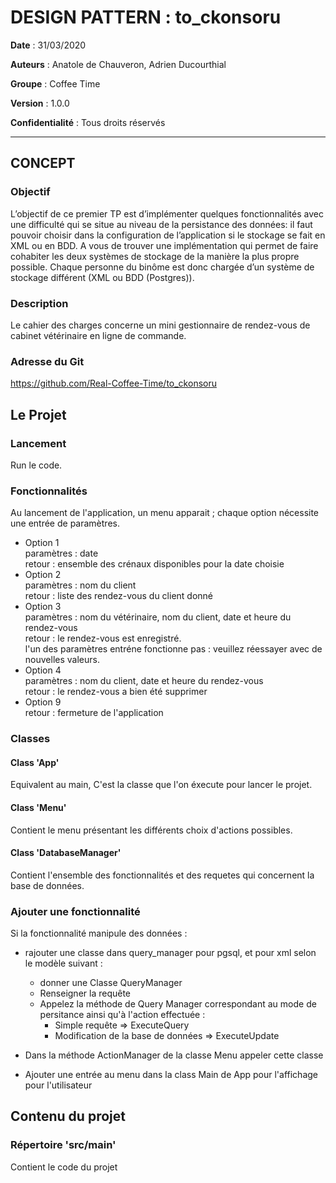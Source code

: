 # DESIGN PATTERN : to_ckonsoru

**Date** : 31/03/2020

**Auteurs** : Anatole de Chauveron, Adrien Ducourthial

**Groupe** : Coffee Time

**Version** : 1.0.0

**Confidentialité** : Tous droits réservés

---

## CONCEPT
### Objectif

L’objectif de ce premier TP est d’implémenter quelques fonctionnalités avec une difficulté qui se situe au niveau de la persistance des données: il faut pouvoir choisir dans la configuration de l’application si le stockage se fait en XML ou en BDD. 
A vous de trouver une implémentation qui permet de faire cohabiter les deux systèmes de stockage de la manière la plus propre possible. Chaque personne du binôme est donc chargée d’un système de stockage différent (XML ou BDD (Postgres)).

### Description

Le cahier des charges concerne un mini gestionnaire de rendez-vous de cabinet vétérinaire en ligne de commande.

### Adresse du Git 

https://github.com/Real-Coffee-Time/to_ckonsoru

## Le Projet
### Lancement

Run le code.

### Fonctionnalités

Au lancement de l'application, un menu apparait ; chaque option nécessite une entrée de paramètres.
- Option 1  
  paramètres : date  
  retour : ensemble des crénaux disponibles pour la date choisie  
- Option 2  
  paramètres : nom du client  
  retour : liste des rendez-vous du client donné  
- Option 3  
  paramètres : nom du vétérinaire, nom du client, date et heure du rendez-vous  
  retour : le rendez-vous est enregistré.   
           l'un des paramètres entréne fonctionne pas : veuillez réessayer avec de nouvelles valeurs.  
- Option 4  
  paramètres : nom du client, date et heure du rendez-vous  
  retour : le rendez-vous a bien été supprimer  
- Option 9  
  retour : fermeture de l'application  

### Classes

#### Class 'App'

Equivalent au main, C'est la classe que l'on éxecute pour lancer le projet.

#### Class 'Menu'

Contient le menu présentant les différents choix d'actions possibles.

#### Class 'DatabaseManager'

Contient l'ensemble des fonctionnalités et des requetes qui concernent la base de données.
  
### Ajouter une fonctionnalité

Si la fonctionnalité manipule des données :
- rajouter une classe dans query_manager pour pgsql, et pour xml selon le modèle suivant :
  - donner une Classe QueryManager
  - Renseigner la requête
  - Appelez la méthode de Query Manager correspondant au mode de persitance ainsi qu'à l'action effectuée :
    - Simple requête => ExecuteQuery
    - Modification de la base de données => ExecuteUpdate


- Dans la méthode ActionManager de la classe Menu appeler cette classe
- Ajouter une entrée au menu dans la class Main de App pour l'affichage pour l'utilisateur

## Contenu du projet
### Répertoire 'src/main' 

Contient le code du projet
